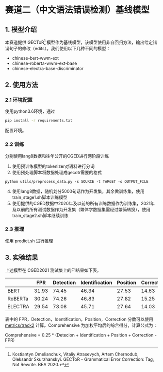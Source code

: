 # 赛道二（中文语法错误检测）基线模型

## 1. 模型介绍

本赛道提供 GECToR[^1] 模型作为基线模型，该模型使用非自回归方法，输出给定错误句子的修改（edits）。我们使用以下几种不同的模型：

- chinese-bert-wwm-ext
- chinese-roberta-wwm-ext-base
- chinese-electra-base-discriminator

## 2. 使用方法

### 2.1 环境配置

使用python3.6环境，通过

~~~~bash
pip install -r requirements.txt
~~~~

配置环境。

### 2.2 训练

分别使用lang8数据和往年公开的CGED进行两阶段训练

1. 使用预训练模型的tokenizer对语料进行分词
3. 使用预处理脚本将数据处理成gecotr需要的格式  
```
python utils/preprocess_data.py -s SOURCE -t TARGET -o OUTPUT_FILE
```
4. 使用lang8数据，随机划分5000句话作为开发集，其余做训练集，使用train_stage1.sh脚本训练模型
5. 使用提供的CGED数据中2020年及以前的所有训练数据作为训练集，2021年及以前的所有测试数据作为开发集（繁体字数据集需经过繁简转换），使用train_stage2.sh脚本继续训练 

### 2.3 推理

使用 predict.sh 进行推理

## 3. 实验结果

上述模型在 CGED2021 测试集上的F1结果如下表。

|         | FPR   | Detection | Identification | Position | Correction | Comprehensive |
| ------- | ----- | --------- | -------------- | -------- | ---------- | ------------- |
| BERT    | 31.93 | 74.45     | 46.34          | 27.53    | 14.63      | 32.83         |
| RoBERTa | 30.24 | 74.26     | 46.83          | 27.82    | 15.25      | 33.48         |
| ELECTRA | 29.54 | 73.08     | 45.71          | 27.64    | 14.03      | 32.73         |

表中的 FPR，Detection，Identification，Position，Correction 分数可以使用 [metrics/track2](https://github.com/blcuicall/CCL2022-CLTC/tree/main/metrics/track2) 计算。Comprehensive 为加权平均后的综合得分，计算公式为：

Comprehensive = 0.25 * (Detecion + Identification + Position + Correction - FPR)

[^1]:Kostiantyn Omelianchuk, Vitaliy Atrasevych, Artem Chernodub, Oleksandr Skurzhanskyi.  GECToR – Grammatical Error Correction: Tag, Not Rewrite. BEA 2020.↩